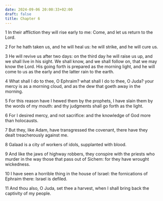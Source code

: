 ```yaml
---
date: 2024-09-06 20:00:33+02:00
draft: false
title: Chapter 6
---
```




1 In their affliction they will rise early to me: Come, and let us return to the Lord.

2 For he hath taken us, and he will heal us: he will strike, and he will cure us.

3 He will revive us after two days: on the third day he will raise us up, and we shall live in his sight. We shall know, and we shall follow on, that we may know the Lord. His going forth is prepared as the morning light, and he will come to us as the early and the latter rain to the earth.

4 What shall I do to thee, O Ephraim? what shall I do to thee, O Juda? your mercy is as a morning cloud, and as the dew that goeth away in the morning.

5 For this reason have I hewed them by the prophets, I have slain them by the words of my mouth: and thy judgments shall go forth as the light.

6 For I desired mercy, and not sacrifice: and the knowledge of God more than holocausts.

7 But they, like Adam, have transgressed the covenant, there have they dealt treacherously against me.

8 Galaad is a city of workers of idols, supplanted with blood.

9 And like the jaws of highway robbers, they conspire with the priests who murder in the way those that pass out of Sichem: for they have wrought wickedness.

10 I have seen a horrible thing in the house of Israel: the fornications of Ephraim there: Israel is defiled.

11 And thou also, O Juda, set thee a harvest, when I shall bring back the captivity of my people.

